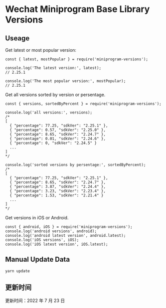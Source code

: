
# Wechat Miniprogram Base Library Versions

## Useage

Get latest or most popular version:

```;
const { latest, mostPopular } = require('miniprogram-versions');

console.log('The latest version:', latest);
// 2.25.1

console.log('The most popular version:', mostPopular);
// 2.25.1

```

Get all versions sorted by version or persentage.

```
const { versions, sortedByPercent } = require('miniprogram-versions');

console.log('all versions:', versions);
/*
[
  { "percentage": 77.25, "sdkVer": "2.25.1" },
  { "percentage": 0.57, "sdkVer": "2.25.0" },
  { "percentage": 8.65, "sdkVer": "2.24.7" },
  { "percentage": 0.01, "sdkVer": "2.24.6" },
  { "percentage": 0, "sdkVer": "2.24.5" }
  ...
]
*/

console.log('sorted versions by persentage:', sortedByPercent);
/*
[
  { "percentage": 77.25, "sdkVer": "2.25.1" },
  { "percentage": 8.65, "sdkVer": "2.24.7" },
  { "percentage": 3.87, "sdkVer": "2.24.4" },
  { "percentage": 3.23, "sdkVer": "2.23.4" },
  { "percentage": 1.53, "sdkVer": "2.21.4" }
  ...
]
*/
```

Get versions in iOS or Android.

```
const { android, iOS } = require('miniprogram-versions');
console.log('android versions', android);
console.log('android latest version', android.latest);
console.log('iOS versions', iOS);
console.log('iOS latest version', iOS.latest);
```

## Manual Update Data

```
yarn update
```

## 更新时间

更新时间：2022 年 7 月 23 日
